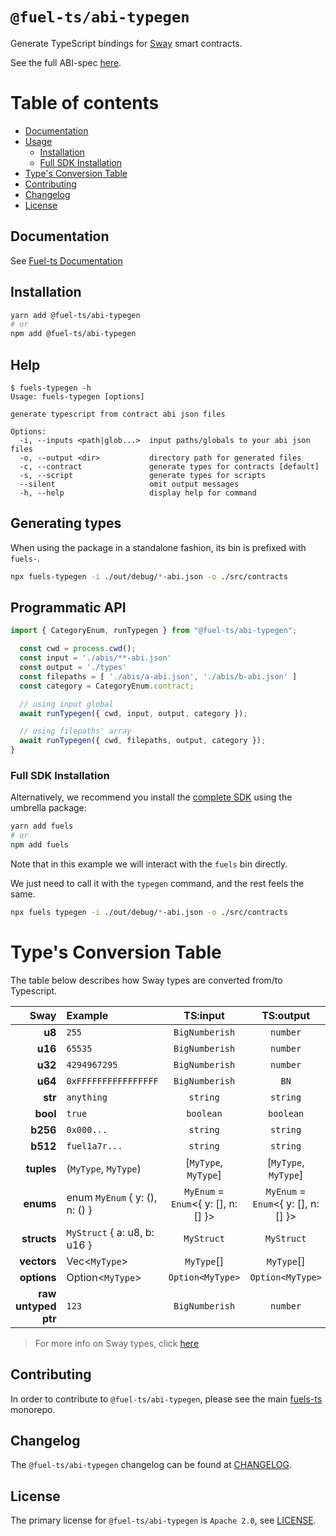 # `@fuel-ts/abi-typegen`

Generate TypeScript bindings for [Sway](https://github.com/fuellabs/sway) smart contracts.

See the full ABI-spec [here](https://github.com/FuelLabs/fuel-specs/blob/master/src/protocol/abi/json_abi_format.md).

# Table of contents

- [Documentation](#documentation)
- [Usage](#usage)
  - [Installation](#installation)
  - [Full SDK Installation](#full-sdk-installation)
- [Type's Conversion Table](#types-conversion-table)
- [Contributing](#contributing)
- [Changelog](#changelog)
- [License](#license)

## Documentation

See [Fuel-ts Documentation](https://fuellabs.github.io/fuels-ts/packages/fuel-ts-abi-typegen/)

## Installation

```sh
yarn add @fuel-ts/abi-typegen
# or
npm add @fuel-ts/abi-typegen
```

## Help

```console
$ fuels-typegen -h
Usage: fuels-typegen [options]

generate typescript from contract abi json files

Options:
  -i, --inputs <path|glob...>  input paths/globals to your abi json files
  -o, --output <dir>           directory path for generated files
  -c, --contract               generate types for contracts [default]
  -s, --script                 generate types for scripts
  --silent                     omit output messages
  -h, --help                   display help for command
```

## Generating types

When using the package in a standalone fashion, its bin is prefixed with `fuels-`.

```sh
npx fuels-typegen -i ./out/debug/*-abi.json -o ./src/contracts
```

## Programmatic API

```ts
import { CategoryEnum, runTypegen } from "@fuel-ts/abi-typegen";

  const cwd = process.cwd();
  const input = './abis/**-abi.json'
  const output = './types'
  const filepaths = [ './abis/a-abi.json', './abis/b-abi.json' ]
  const category = CategoryEnum.contract;

  // using input global
  await runTypegen({ cwd, input, output, category });

  // using filepaths' array
  await runTypegen({ cwd, filepaths, output, category });
}
```

### Full SDK Installation

Alternatively, we recommend you install the [complete SDK](https://github.com/FuelLabs/fuels-ts) using the umbrella package:

```sh
yarn add fuels
# or
npm add fuels
```

Note that in this example we will interact with the `fuels` bin directly.

We just need to call it with the `typegen` command, and the rest feels the same.

```sh
npx fuels typegen -i ./out/debug/*-abi.json -o ./src/contracts
```

# Type's Conversion Table

The table below describes how Sway types are converted from/to Typescript.

|                Sway | Example                        |              TS:input               |              TS:output              |
| ------------------: | :----------------------------- | :---------------------------------: | :---------------------------------: |
|              **u8** | `255`                          |           `BigNumberish`            |              `number`               |
|             **u16** | `65535`                        |           `BigNumberish`            |              `number`               |
|             **u32** | `4294967295`                   |           `BigNumberish`            |              `number`               |
|             **u64** | `0xFFFFFFFFFFFFFFFF `          |           `BigNumberish`            |                `BN`                 |
|             **str** | `anything`                     |              `string`               |              `string`               |
|            **bool** | `true`                         |              `boolean`              |              `boolean`              |
|            **b256** | `0x000...`                     |              `string`               |              `string`               |
|            **b512** | `fuel1a7r...`                  |              `string`               |              `string`               |
|          **tuples** | (`MyType`, `MyType`)           |        [`MyType`, `MyType`]         |        [`MyType`, `MyType`]         |
|           **enums** | enum `MyEnum` { y: (), n: () } | `MyEnum` = `Enum`<{ y: [], n: [] }> | `MyEnum` = `Enum`<{ y: [], n: [] }> |
|         **structs** | `MyStruct` { a: u8, b: u16 }   |             `MyStruct`              |             `MyStruct`              |
|         **vectors** | Vec<`MyType`>                  |             `MyType`[]              |             `MyType`[]              |
|         **options** | Option<`MyType`>               |          `Option<MyType>`           |          `Option<MyType>`           |
| **raw untyped ptr** | `123`                          |           `BigNumberish`            |              `number`               |

> For more info on Sway types, click [here](https://fuellabs.github.io/sway/latest/basics/index.html)

## Contributing

In order to contribute to `@fuel-ts/abi-typegen`, please see the main [fuels-ts](https://github.com/FuelLabs/fuels-ts) monorepo.

## Changelog

The `@fuel-ts/abi-typegen` changelog can be found at [CHANGELOG](./CHANGELOG.md).

## License

The primary license for `@fuel-ts/abi-typegen` is `Apache 2.0`, see [LICENSE](./LICENSE).
